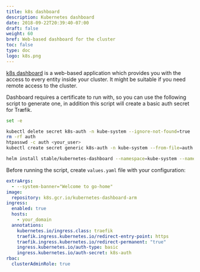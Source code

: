 ```yaml
---
title: k8s dashboard
description: Kubernetes dashboard
date: 2018-09-22T20:39:40-07:00
draft: false
weight: 60
bref: Web-based dashboard for the cluster
toc: false
type: doc
logo: k8s.png
---
```


[k8s dashboard](https://github.com/kubernetes/dashboard) is a web-based
application which provides you with the access to every entity inside your cluster.
It might be suitable if you need remote access to the cluster.

Dashboard requires a certificate to run with, so you can use the following script
to generate one, in addition this script will create a basic auth secret for Træfik.

```bash
set -e

kubectl delete secret k8s-auth -n kube-system --ignore-not-found=true
rm -rf auth
htpasswd -c auth <your_user>
kubectl create secret generic k8s-auth -n kube-system --from-file=auth

helm install stable/kubernetes-dashboard --namespace=kube-system --name k8s-dashboard --values=values.yaml
```

Before running the script, create `values.yaml` file with your configuration:

```yaml
extraArgs:
  - --system-banner="Welcome to go-home"
image:
  repository: k8s.gcr.io/kubernetes-dashboard-arm
ingress:
  enabled: true
  hosts:
    - your_domain
  annotations:
    kubernetes.io/ingress.class: traefik
    traefik.ingress.kubernetes.io/redirect-entry-point: https
    traefik.ingress.kubernetes.io/redirect-permanent: "true"
    ingress.kubernetes.io/auth-type: basic
    ingress.kubernetes.io/auth-secret: k8s-auth
rbac:
  clusterAdminRole: true

```
